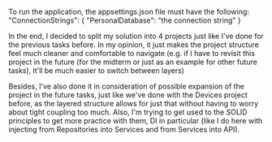 To run the application, the appsettings.json file must have the following:
"ConnectionStrings": {
    "PersonalDatabase": "the connection string"
}

In the end, I decided to split my solution into 4 projects just like I've 
done for the previous tasks before. In my opinion, it just makes the project 
structure feel much cleaner and comfortable to navigate (e.g. if I have to revisit 
this project in the future (for the midterm or just as an example for other future tasks),
it'll be much easier to switch between layers)

Besides, I've also done it in consideration of possible expansion of the project in the future tasks, just
like we've done with the Devices project before, as the layered structure allows for
just that without having to worry about tight coupling too much.
Also, I'm trying to get used to the SOLID principles to get more practice with them, DI in particular (like 
I do here with injecting from Repositories into Services and from Services into API).